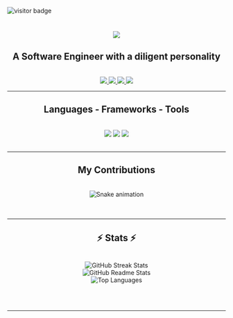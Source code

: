 ![visitor badge](https://komarev.com/ghpvc/?username=EstrellaAce29&label=Profile+Views&color=FF8C00)

<h1 align="center">
    <img src="https://readme-typing-svg.demolab.com?font=Righteous&size=35&center=true&vCenter=true&width=800&height=70&duration=5000&lines=Hi+There!;I'm+Prashansa;I+am+a+Software+Engineer!;I+am+a+Data+Engineer!&color=FF8C00" />
</h1>

<h2 align="center">A Software Engineer with a diligent personality</h2>

<br/>

<div align="center">
</div>

<div align="center"> 
  <a href="mailto:prashansachaudhary8@gmail.com">
    <img src="https://img.shields.io/badge/Gmail-333333?style=for-the-badge&logo=gmail&logoColor=white" />
  </a>
  <a href="https://linkedin.com/in/prashansa-chaudhary" target="_blank">
    <img src="https://img.shields.io/badge/LinkedIn-0077B5?style=for-the-badge&logo=linkedin&logoColor=white" target="_blank" />
  </a>
  <a href="https://stackoverflow.com/users/24038577/estrellaace">
    <img src="https://img.shields.io/badge/stack%20overflow-FE7A16?logo=stack-overflow&logoColor=white&style=for-the-badge" target="_blank" />
  </a>
  <a href="https://twitter.com/EstrellaAcePC">
    <img src="https://img.shields.io/badge/Twitter-1DA1F2?style=for-the-badge&logo=twitter&logoColor=white" target="_blank" />   
  </a>
</div>

<hr/>

<h2 align="center"> Languages - Frameworks - Tools </h2>
<br/>
<div align="center">
    <img src="https://skillicons.dev/icons?i=react,html,css,vscode,github,figma,tailwind,git,gitlab,r" />
    <img src="https://skillicons.dev/icons?i=nodejs,python,javascript,typescript,java,nextjs,mysql,flask,postman,vercel,threejs,redux" />
    <img src="https://skillicons.dev/icons?i=atom,eclipse,googlecloud,androidstudio,docker,pycharm,anaconda,aws,blender,postgresql" /><br>
</div>

<br/>
<hr/>

<div align="center">
  <h2> My Contributions </h2>
  <br>
  <img alt="Snake animation" src="https://raw.githubusercontent.com/EstrellaAce29/PrashansaChaudhary/output/github-contribution-grid-snake.svg" />
  <br/><br/><br/>
</div>

<hr/>

<h2 align="center">⚡ Stats ⚡</h2>
<br>
<div align="center">
  <img src="https://streak-stats.demolab.com/?user=EstrellaAce29&theme=default" alt="GitHub Streak Stats"/>
  <br />
  <img src="https://github-readme-stats.vercel.app/api?username=EstrellaAce29&count_private=true&show_icons=true&rank_icon=github&border_radius=10" alt="GitHub Readme Stats" />
  <br />
  <img src="https://github-readme-stats.vercel.app/api/top-langs/?username=EstrellaAce29&hide=HTML&langs_count=8&layout=compact&border_radius=10" alt="Top Languages" />
</div>

<br/><br/>
<hr/>
